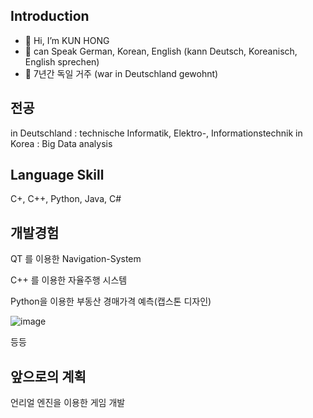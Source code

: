 ## Introduction 
- 👋 Hi, I’m KUN HONG
- 👀 can Speak German, Korean, English (kann Deutsch, Koreanisch, English sprechen)
- 🌱 7년간 독일 거주 (war in Deutschland gewohnt) 


<!---
studiouskun/studiouskun is a ✨ special ✨ repository because its `README.md` (this file) appears on your GitHub profile.
You can click the Preview link to take a look at your changes.
--->
## 전공
in Deutschland : technische Informatik, Elektro-, Informationstechnik
in Korea : Big Data analysis

## Language Skill
C+, C++, Python, Java, C#

## 개발경험
QT 를 이용한 Navigation-System

C++ 를 이용한 자율주행 시스템

Python을 이용한 부동산 경매가격 예측(캡스톤 디자인) 

![image](https://user-images.githubusercontent.com/44734607/172060639-6bb34057-7ff4-40a9-901b-c5b301bbdf82.png)

등등

## 앞으로의 계획
언리얼 엔진을 이용한 게임 개발
